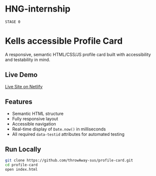 # HNG-internship

    STAGE 0
     
# Kells accessible Profile Card

A responsive, semantic HTML/CSS/JS profile card built with accessibility and testability in mind.

## Live Demo
[Live Site on Netlify](https://your-netlify-url.netlify.app)

## Features
- Semantic HTML structure
- Fully responsive layout
- Accessible navigation
- Real-time display of `Date.now()` in milliseconds
- All required `data-testid` attributes for automated testing

## Run Locally
```bash
git clone https://github.com/throwAway-sus/profile-card.git
cd profile-card
open index.html
